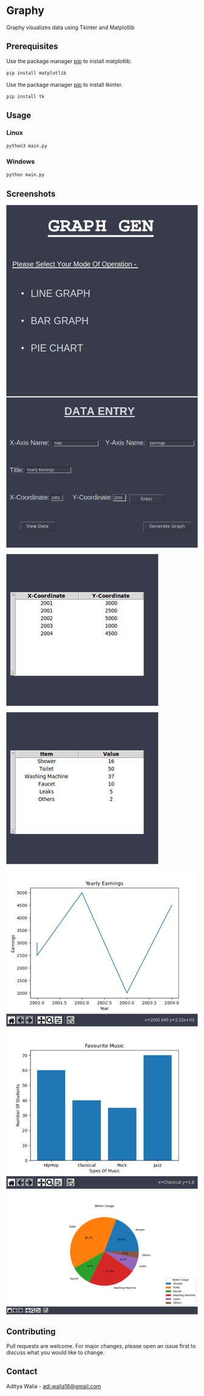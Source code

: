 # Graphy

Graphy visualizes data using Tkinter and Matplotlib



## Prerequisites

Use the package manager [pip](https://pip.pypa.io/en/stable/) to install matplotlib.

```bash
pip install matplotlib

```


Use the package manager [pip](https://pip.pypa.io/en/stable/) to install tkinter.

```bash
pip install tk

```


## Usage

### Linux
```bash
python3 main.py
```
### Windows
```bash
python main.py
```

## Screenshots
![Test Image 1](Screenshots/home.png)
![Test Image 2](Screenshots/1.png)

![Test Image 3](Screenshots/2.png)

![Test Image 4](Screenshots/3.png)

![Test Image 5](Screenshots/4.png)

![Test Image 6](Screenshots/5.png)

![Test Image 7](Screenshots/6.png)


## Contributing
Pull requests are welcome. For major changes, please open an issue first to discuss what you would like to change.
## Contact

Aditya Walia - adi.walia16@gmail.com


